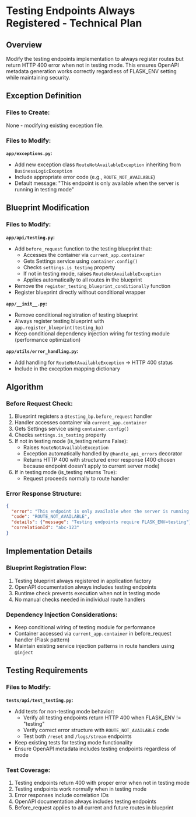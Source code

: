 # Testing Endpoints Always Registered - Technical Plan

## Overview
Modify the testing endpoints implementation to always register routes but return HTTP 400 error when not in testing mode. This ensures OpenAPI metadata generation works correctly regardless of FLASK_ENV setting while maintaining security.

## Exception Definition

### Files to Create:
None - modifying existing exception file.

### Files to Modify:

**`app/exceptions.py`:**
- Add new exception class `RouteNotAvailableException` inheriting from `BusinessLogicException`
- Include appropriate error code (e.g., `ROUTE_NOT_AVAILABLE`)
- Default message: "This endpoint is only available when the server is running in testing mode"

## Blueprint Modification

### Files to Modify:

**`app/api/testing.py`:**
- Add `before_request` function to the testing blueprint that:
  - Accesses the container via `current_app.container`
  - Gets Settings service using `container.config()`
  - Checks `settings.is_testing` property
  - If not in testing mode, raises `RouteNotAvailableException`
  - Applies automatically to all routes in the blueprint
- Remove the `register_testing_blueprint_conditionally` function
- Register blueprint directly without conditional wrapper

**`app/__init__.py`:**
- Remove conditional registration of testing blueprint
- Always register testing blueprint with `app.register_blueprint(testing_bp)`
- Keep conditional dependency injection wiring for testing module (performance optimization)

**`app/utils/error_handling.py`:**
- Add handling for `RouteNotAvailableException` → HTTP 400 status
- Include in the exception mapping dictionary

## Algorithm

### Before Request Check:
1. Blueprint registers a `@testing_bp.before_request` handler
2. Handler accesses container via `current_app.container`
3. Gets Settings service using `container.config()`
4. Checks `settings.is_testing` property
5. If not in testing mode (is_testing returns False):
   - Raises `RouteNotAvailableException`
   - Exception automatically handled by `@handle_api_errors` decorator
   - Returns HTTP 400 with structured error response (400 chosen because endpoint doesn't apply to current server mode)
6. If in testing mode (is_testing returns True):
   - Request proceeds normally to route handler

### Error Response Structure:
```json
{
  "error": "This endpoint is only available when the server is running in testing mode",
  "code": "ROUTE_NOT_AVAILABLE",
  "details": {"message": "Testing endpoints require FLASK_ENV=testing"},
  "correlationId": "abc-123"
}
```

## Implementation Details

### Blueprint Registration Flow:
1. Testing blueprint always registered in application factory
2. OpenAPI documentation always includes testing endpoints
3. Runtime check prevents execution when not in testing mode
4. No manual checks needed in individual route handlers

### Dependency Injection Considerations:
- Keep conditional wiring of testing module for performance
- Container accessed via `current_app.container` in before_request handler (Flask pattern)
- Maintain existing service injection patterns in route handlers using `@inject`

## Testing Requirements

### Files to Modify:
**`tests/api/test_testing.py`:**
- Add tests for non-testing mode behavior:
  - Verify all testing endpoints return HTTP 400 when FLASK_ENV != "testing"
  - Verify correct error structure with `ROUTE_NOT_AVAILABLE` code
  - Test both `/reset` and `/logs/stream` endpoints
- Keep existing tests for testing mode functionality
- Ensure OpenAPI metadata includes testing endpoints regardless of mode

### Test Coverage:
1. Testing endpoints return 400 with proper error when not in testing mode
2. Testing endpoints work normally when in testing mode
3. Error responses include correlation IDs
4. OpenAPI documentation always includes testing endpoints
5. Before_request applies to all current and future routes in blueprint